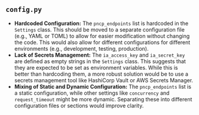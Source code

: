 ## `config.py`

*   **Hardcoded Configuration:** The `pncp_endpoints` list is hardcoded in the `Settings` class. This should be moved to a separate configuration file (e.g., YAML or TOML) to allow for easier modification without changing the code. This would also allow for different configurations for different environments (e.g., development, testing, production).
*   **Lack of Secrets Management:** The `ia_access_key` and `ia_secret_key` are defined as empty strings in the `Settings` class. This suggests that they are expected to be set as environment variables. While this is better than hardcoding them, a more robust solution would be to use a secrets management tool like HashiCorp Vault or AWS Secrets Manager.
*   **Mixing of Static and Dynamic Configuration:** The `pncp_endpoints` list is a static configuration, while other settings like `concurrency` and `request_timeout` might be more dynamic. Separating these into different configuration files or sections would improve clarity.
